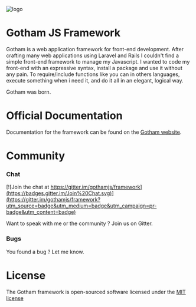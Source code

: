 ![logo](http://gothamjs.io/share.png)

# Gotham JS Framework

Gotham is a web application framework for front-end development. After crafting many web applications using Laravel and Rails I couldn't find a simple front-end framework to manage my Javascript. I wanted to code my front-end with an expressive syntax, install a package and use it without any pain. To require/include functions like you can in others languages, execute something when i need it, and do it all in an elegant, logical way.

Gotham was born.

# Official Documentation

Documentation for the framework can be found on the [Gotham website](http://gothamjs.io/documentation).

# Community

### Chat
[![Join the chat at https://gitter.im/gothamjs/framework](https://badges.gitter.im/Join%20Chat.svg)](https://gitter.im/gothamjs/framework?utm_source=badge&utm_medium=badge&utm_campaign=pr-badge&utm_content=badge)

Want to speak with me or the community ? Join us on Gitter.

### Bugs
You found a bug ? Let me know.

# License

The Gotham framework is open-sourced software licensed under the [MIT license](http://opensource.org/licenses/MIT)
